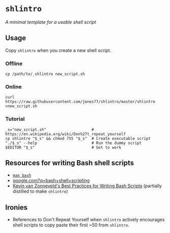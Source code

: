 # `shlintro`

*A minimal template for a usable shell script*

## **Usage**

Copy `shlintro` when you create a new shell script.

### Offline

    cp /path/to/_shlintro new_script.sh

### Online

    curl https://raw.githubusercontent.com/jones77/shlintro/master/shlintro >new_script.sh

### Tutorial

    _s="new_script.sh"                    # https://en.wikipedia.org/wiki/Don%27t_repeat_yourself
    cp shlintro "$_s" && chmod 755 "$_s"  # Create executable script
    "./$_s" --help                        # Run the dummy script
    $EDITOR "$_s"                         # Get to work

## **Resources for writing Bash shell scripts**

* [`man bash`](https://tiswww.case.edu/php/chet/bash/bash.html)
* [google.com?q=bash+shell+scripting](http://google.com?q=bash+shell+scripting)
* [Kevin van Zonneveld's Best Practices for Writing Bash
  Scripts](http://kvz.io/blog/2013/11/21/bash-best-practices/) (partially
  distilled to make `shlintro`)

## **Ironies**

* References to Don't Repeat Yourself when `shlintro` actively encourages shell
  scripts to copy paste their first ~50 from `shlintro`.
